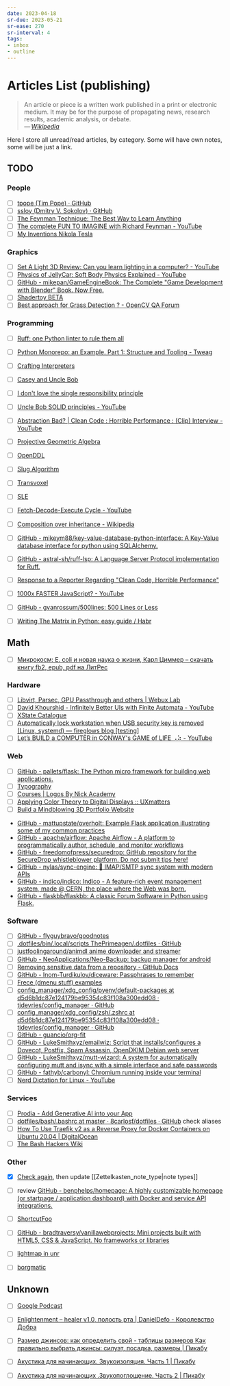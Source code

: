 ```yaml
---
date: 2023-04-18
sr-due: 2023-05-21
sr-ease: 270
sr-interval: 4
tags:
- inbox
- outline
---
```


# Articles List (publishing)

> An article or piece is a written work published in a print or electronic
> medium. It may be for the purpose of propagating news, research results,
> academic analysis, or debate.\
> — <cite>[Wikipedia](https://en.wikipedia.org/wiki/Article)</cite>

Here I store all unread/read articles, by category. Some will have own notes,
some will be just a link.

## TODO

### People

- [ ] [tpope (Tim Pope) · GitHub](https://github.com/tpope)
- [ ] [ssloy (Dmitry V. Sokolov) · GitHub](https://github.com/ssloy)
- [ ] [The Feynman Technique: The Best Way to Learn Anything](https://fs.blog/feynman-technique/)
- [ ] [The complete FUN TO IMAGINE with Richard Feynman - YouTube](https://www.youtube.com/watch?v=P1ww1IXRfTA)
- [ ] [My Inventions Nikola Tesla](https://archive.org/details/MyInventionsNikolaTesla/page/n29/mode/2up)

### Graphics

- [ ] [Set A Light 3D Review: Can you learn lighting in a computer? - YouTube](https://www.youtube.com/watch?v=YFlC6RL1MmM)
- [ ] [Physics of JellyCar: Soft Body Physics Explained - YouTube](https://www.youtube.com/watch?v=3OmkehAJoyo)
- [ ] [GitHub - mikepan/GameEngineBook: The Complete "Game Development with Blender" Book. Now Free.](https://github.com/mikepan/GameEngineBook)
- [ ] [Shadertoy BETA](https://www.shadertoy.com/)
- [ ] [Best approach for Grass Detection ? - OpenCV QA Forum](https://answers.opencv.org/question/103496/best-approach-for-grass-detection/)

### Programming

- [ ] [Ruff: one Python linter to rule them all](https://blog.jerrycodes.com/ruff-the-python-linter/)
- [ ] [Python Monorepo: an Example. Part 1: Structure and Tooling - Tweag](https://www.tweag.io/blog/2023-04-04-python-monorepo-1/)

- [ ] [Crafting Interpreters](http://craftinginterpreters.com/)

- [ ] [Casey and Uncle Bob](https://github.com/cmuratori/misc/blob/main/cleancodeqa.md)
- [ ] [I don't love the single responsibility principle](https://sklivvz.com/posts/i-dont-love-the-single-responsibility-principle)
- [ ] [Uncle Bob SOLID principles - YouTube](https://www.youtube.com/watch?v=zHiWqnTWsn4)
- [ ] [Abstraction Bad? | Clean Code : Horrible Performance : (Clip) Interview - YouTube](https://www.youtube.com/watch?v=DsAclZbP_Us)

- [ ] [Projective Geometric Algebra](https://projectivegeometricalgebra.org/)

- [ ] [OpenDDL](https://openddl.org/openddl.pdf)
- [ ] [Slug Algorithm](https://sluglibrary.com/slug_algorithm.pdf)
- [ ] [Transvoxel](https://transvoxel.org/Transvoxel.pdf)
- [ ] [SLE](https://greenlab.di.uminho.pt/wp-content/uploads/2017/09/paperSLE.pdf)

- [ ] [Fetch-Decode-Execute Cycle - YouTube](https://www.youtube.com/watch?v=XM4lGflQFvA)
- [ ] [Composition over inheritance - Wikipedia](https://en.wikipedia.org/wiki/Composition_over_inheritance)
- [ ] [GitHub - mikeym88/key-value-database-python-interface: A Key-Value database interface for python using SQLAlchemy.](https://github.com/mikeym88/key-value-database-python-interface)
- [ ] [GitHub - astral-sh/ruff-lsp: A Language Server Protocol implementation for Ruff.](https://github.com/charliermarsh/ruff-lsp)
- [ ] [Response to a Reporter Regarding "Clean Code, Horrible Performance" ](https://www.computerenhance.com/p/response-to-a-reporter-regarding?publication_id=865289&post_id=113333520&isFreemail=true%E2%86%B5)
- [ ] [1000x FASTER JavaScript? - YouTube](https://www.youtube.com/watch?v=B76gFi43HvM)
- [ ] [GitHub - gvanrossum/500lines: 500 Lines or Less](https://github.com/gvanrossum/500lines)
- [ ] [Writing The Matrix in Python: easy guide / Habr](https://habr.com/en/articles/720452/)

## Math

- [ ] [Микрокосм: E. coli и новая наука о жизни, Карл Циммер – скачать книгу fb2, epub, pdf на ЛитРес](https://www.litres.ru/carl-zimmer/mikrokosm-e-coli-i-novaya-nauka-o-zhizni/)

### Hardware

- [ ] [Libvirt, Parsec, GPU Passthrough and others | Webux Lab](https://webuxlab.com/en/projects/vm-passthrough-parsec)
- [ ] [David Khourshid - Infinitely Better UIs with Finite Automata - YouTube](https://www.youtube.com/watch?v=VU1NKX6Qkxc)
- [ ] [XState Catalogue](https://xstate-catalogue.com/)
- [ ] [Automatically lock workstation when USB security key is removed (Linux, systemd) — fireglows blog \[testing\]](https://blog.fireglow.de/automatically-lock-workstation-when-usb-security-key-is-removed-linux-systemd)
- [ ] [Let’s BUILD a COMPUTER in CONWAY's GAME of LIFE ⠠⠵ - YouTube](https://www.youtube.com/watch?v=Kk2MH9O4pXY&ab_channel=AlanZucconi)

### Web

- [ ] [GitHub - pallets/flask: The Python micro framework for building web applications.](https://github.com/pallets/flask)
- [ ] [Typography](https://myst-parser.readthedocs.io/en/latest/syntax/typography.html)
- [ ] [Courses | Logos By Nick Academy](https://logosbynick.teachable.com/)
- [ ] [Applying Color Theory to Digital Displays :: UXmatters](https://www.uxmatters.com/mt/archives/2007/01/applying-color-theory-to-digital-displays.php)
- [ ] [Build a Mindblowing 3D Portfolio Website](https://youtu.be/Q7AOvWpIVHU)
- [GitHub - mattupstate/overholt: Example Flask application illustrating some of my common practices](https://github.com/mattupstate/overholt)
- [GitHub - apache/airflow: Apache Airflow - A platform to programmatically author, schedule, and monitor workflows](https://github.com/apache/airflow)
- [GitHub - freedomofpress/securedrop: GitHub repository for the SecureDrop whistleblower platform. Do not submit tips here!](https://github.com/freedomofpress/securedrop)
- [GitHub - nylas/sync-engine: :incoming_envelope: IMAP/SMTP sync system with modern APIs](https://github.com/nylas/sync-engine)
- [GitHub - indico/indico: Indico - A feature-rich event management system, made @ CERN, the place where the Web was born.](https://github.com/indico/indico)
- [GitHub - flaskbb/flaskbb: A classic Forum Software in Python using Flask.](https://github.com/flaskbb/flaskbb)


### Software

- [ ] [GitHub - flyguybravo/goodnotes](https://github.com/flyguybravo/goodnotes)
- [ ] [.dotfiles/bin/.local/scripts ThePrimeagen/.dotfiles · GitHub](https://github.com/ThePrimeagen/.dotfiles/tree/master/bin/.local/scripts)
- [ ] [justfoolingaround/animdl anime downloader and streamer](https://github.com/justfoolingaround/animdl)
- [ ] [GitHub - NeoApplications/Neo-Backup: backup manager for android](https://github.com/NeoApplications/Neo-Backup)
- [ ] [Removing sensitive data from a repository - GitHub Docs](https://docs.github.com/en/authentication/keeping-your-account-and-data-secure/removing-sensitive-data-from-a-repository)
- [ ] [GitHub - Inom-Turdikulov/diceware: Passphrases to remember](https://github.com/Inom-Turdikulov/diceware)
- [ ] [Frece (dmenu stuff) examples](https://github.com/YodaEmbedding/frece/tree/master/examples)
- [ ] [config_manager/xdg_config/pyenv/default-packages at d5d6b1dc87e124179be95354c83f108a300edd08 · tjdevries/config_manager · GitHub](https://github.com/tjdevries/config_manager/blob/d5d6b1dc87e124179be95354c83f108a300edd08/xdg_config/pyenv/default-packages)
- [ ] [config_manager/xdg_config/zsh/.zshrc at d5d6b1dc87e124179be95354c83f108a300edd08 · tjdevries/config_manager · GitHub](https://github.com/tjdevries/config_manager/blob/d5d6b1dc87e124179be95354c83f108a300edd08/xdg_config/zsh/.zshrc)
- [ ] [GitHub - guancio/org-fit](https://github.com/guancio/org-fit)
- [ ] [GitHub - LukeSmithxyz/emailwiz: Script that installs/configures a Dovecot, Postfix, Spam Assassin, OpenDKIM Debian web server](https://github.com/LukeSmithxyz/emailwiz)
- [ ] [GitHub - LukeSmithxyz/mutt-wizard: A system for automatically configuring mutt and isync with a simple interface and safe passwords](https://github.com/LukeSmithxyz/mutt-wizard)
- [ ] [GitHub - fathyb/carbonyl: Chromium running inside your terminal](https://github.com/fathyb/carbonyl)
- [ ] [Nerd Dictation for Linux - YouTube](https://www.youtube.com/watch?v=T7sR-4DFhpQ)

### Services

- [ ] [Prodia - Add Generative AI into your App](https://prodia.com/)
- [ ] [dotfiles/bash/.bashrc at master · 8carlosf/dotfiles · GitHub](https://github.com/8carlosf/dotfiles/blob/master/bash/.bashrc#L34) check aliases
- [ ] [How To Use Traefik v2 as a Reverse Proxy for Docker Containers on Ubuntu 20.04  | DigitalOcean](https://www.digitalocean.com/community/tutorials/how-to-use-traefik-v2-as-a-reverse-proxy-for-docker-containers-on-ubuntu-20-04)
- [ ] [The Bash Hackers Wiki](https://wiki.bash-hackers.org/doku.php)

### Other

- [x] [Check again](https://notes.andymatuschak.org/Taxonomy_of_note_types), then update [[Zettelkasten_note_type|note types]]
- [ ] review [GitHub - benphelps/homepage: A highly customizable homepage (or startpage / application dashboard) with Docker and service API integrations.](https://github.com/benphelps/homepage)
- [ ] [ShortcutFoo](https://www.shortcutfoo.com/)
- [ ] [GitHub - bradtraversy/vanillawebprojects: Mini projects built with HTML5, CSS &amp; JavaScript. No frameworks or libraries](https://github.com/bradtraversy/vanillawebprojects)

- [ ] [lightmap in unr](https://www.unrealsp.org/forums/viewtopic.php?f=3&t=4601)
- [ ] [borgmatic](https://torsion.org/borgmatic/)


## Unknown

- [ ] [Google Podcast](https://cdn.changelog.com/uploads/podcast/3/the-changelog-3.mp3)
- [ ] [Enlightenment – healer v1.0, полость рта | DanielDefo - Королевство Добра](https://danieldefo.ru/threads/enlightenment-healer-v1-0.14516/#post-781108)
- [ ] [Размер джинсов: как определить свой - таблицы размеров Как правильно выбрать джинсы: силуэт, посадка, размеры | Пикабу](https://pikabu.ru/story/razmer_dzhinsov_kak_opredelit_svoy__tablitsyi_razmerov_kak_pravilno_vyibrat_dzhinsyi_siluyet_posadka_razmeryi_6417938)
- [ ] [Акустика для начинающих. Звукоизоляция. Часть 1 | Пикабу](https://pikabu.ru/story/akustika_dlya_nachinayushchikh_zvukoizolyatsiya_chast_1_3956274)
- [ ] [Акустика для начинающих .Звукопоглощение. Часть 2 | Пикабу](https://pikabu.ru/story/akustika_dlya_nachinayushchikh_zvukopogloshchenie_chast_2_3961293)

